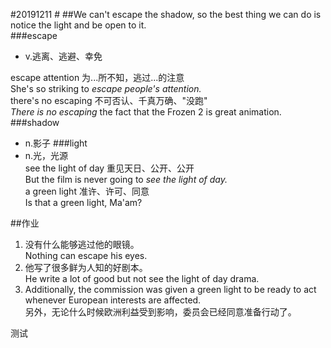 #20191211  #
##We can't escape the shadow, so the best thing we can do is notice the light and be open to it.  
###escape  
- v.逃离、逃避、幸免

escape attention 为...所不知，逃过...的注意  
She's so striking to _escape people's attention._  
there's no escaping 不可否认、千真万确、"没跑"  
_There is no escaping_ the fact that the Frozen 2 is great animation.
###shadow
- n.影子
###light
- n.光，光源  
see the light of day 重见天日、公开、公开  
But the film is never going to _see the light of day._  
a green light 准许、许可、同意  
Is that a green light, Ma'am?
  
##作业
1. 没有什么能够逃过他的眼镜。  
Nothing can escape his eyes.
2. 他写了很多鲜为人知的好剧本。  
He write a lot of good but not see the light of day drama.
3. Additionally, the commission was given a green light to be ready to act whenever European interests are affected.  
另外，无论什么时候欧洲利益受到影响，委员会已经同意准备行动了。

测试







